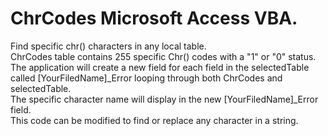 # ChrCodes Microsoft Access VBA.  
Find specific chr() characters in any local table.  
ChrCodes table contains 255 specific Chr() codes with a "1" or "0" status.  
The application will create a new field for each field in the selectedTable called [YourFiledName]_Error 
looping through both ChrCodes and selectedTable.  
The specific character name will display in the new [YourFiledName]_Error field.  
This code can be modified to find or replace any character in a string. 
